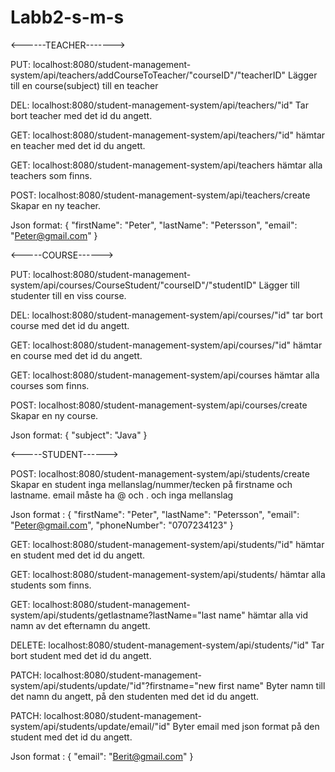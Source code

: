 # Labb2-s-m-s

<------TEACHER------->

PUT: localhost:8080/student-management-system/api/teachers/addCourseToTeacher/"courseID"/"teacherID"
Lägger till en course(subject) till en teacher

DEL: localhost:8080/student-management-system/api/teachers/"id"
Tar bort teacher med det id du angett.

GET: localhost:8080/student-management-system/api/teachers/"id"
hämtar en teacher med det id du angett.

GET: localhost:8080/student-management-system/api/teachers
hämtar alla teachers som finns.

POST: localhost:8080/student-management-system/api/teachers/create
Skapar en ny teacher.

Json format:
{
	"firstName": "Peter",
	"lastName": "Petersson",
	"email": "Peter@gmail.com"
}

<-----COURSE------>

PUT: localhost:8080/student-management-system/api/courses/CourseStudent/"courseID"/"studentID"
Lägger till studenter till en viss course.

DEL: localhost:8080/student-management-system/api/courses/"id"
tar bort course med det id du angett.

GET: localhost:8080/student-management-system/api/courses/"id"
hämtar en course med det id du angett.

GET: localhost:8080/student-management-system/api/courses
hämtar alla courses som finns.

POST: localhost:8080/student-management-system/api/courses/create
Skapar en ny course.

Json format: 
{
	"subject": "Java"
}

<-----STUDENT------>

POST: localhost:8080/student-management-system/api/students/create
Skapar en student
inga mellanslag/nummer/tecken på firstname och lastname.
email måste ha @ och . och inga mellanslag

Json format : 
{
	"firstName": "Peter",
	"lastName": "Petersson",
	"email": "Peter@gmail.com",
	"phoneNumber": "0707234123"
}

GET: localhost:8080/student-management-system/api/students/"id"
hämtar en student med det id du angett.

GET: localhost:8080/student-management-system/api/students/
hämtar alla students som finns.


GET: localhost:8080/student-management-system/api/students/getlastname?lastName="last name"
hämtar alla vid namn av det efternamn du angett.


DELETE: localhost:8080/student-management-system/api/students/"id"
Tar bort student med det id du angett.


PATCH: localhost:8080/student-management-system/api/students/update/"id"?firstname="new first name"
Byter namn till det namn du angett, på den studenten med det id du angett.


PATCH: localhost:8080/student-management-system/api/students/update/email/"id"
Byter email med json format på den student med det id du angett.

Json format : 
{
	"email": "Berit@gmail.com"
}
